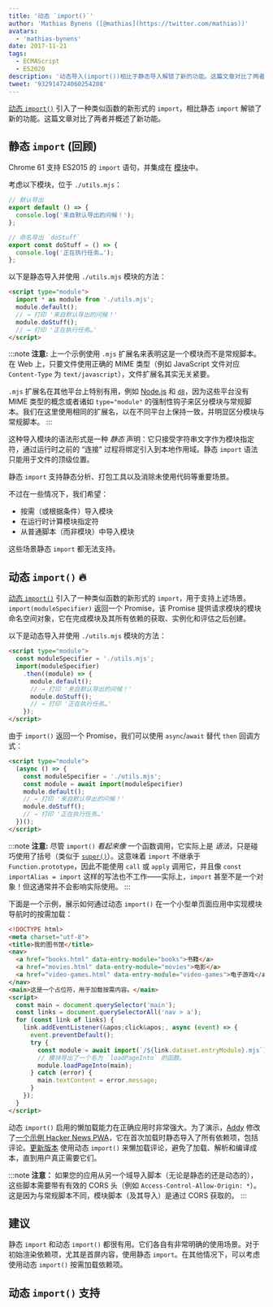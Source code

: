 ```yaml
---
title: '动态 `import()`'
author: 'Mathias Bynens ([@mathias](https://twitter.com/mathias))'
avatars:
  - 'mathias-bynens'
date: 2017-11-21
tags:
  - ECMAScript
  - ES2020
description: '动态导入(import())相比于静态导入解锁了新的功能。这篇文章对比了两者并概述了新功能。'
tweet: '932914724060254208'
---
```

[动态 `import()`](https://github.com/tc39/proposal-dynamic-import) 引入了一种类似函数的新形式的 `import`，相比静态 `import` 解锁了新的功能。这篇文章对比了两者并概述了新功能。

<!--truncate-->
## 静态 `import` (回顾)

Chrome 61 支持 ES2015 的 `import` 语句，并集成在 [模块](/features/modules)中。

考虑以下模块，位于 `./utils.mjs`：

```js
// 默认导出
export default () => {
  console.log('来自默认导出的问候！');
};

// 命名导出 `doStuff`
export const doStuff = () => {
  console.log('正在执行任务…');
};
```

以下是静态导入并使用 `./utils.mjs` 模块的方法：

```html
<script type="module">
  import * as module from './utils.mjs';
  module.default();
  // → 打印 '来自默认导出的问候！'
  module.doStuff();
  // → 打印 '正在执行任务…'
</script>
```

:::note
**注意:** 上一个示例使用 `.mjs` 扩展名来表明这是一个模块而不是常规脚本。在 Web 上，只要文件使用正确的 MIME 类型（例如 JavaScript 文件对应 `Content-Type` 为 `text/javascript`），文件扩展名其实无关紧要。

`.mjs` 扩展名在其他平台上特别有用，例如 [Node.js](https://nodejs.org/api/esm.html#esm_enabling) 和 [`d8`](/docs/d8)，因为这些平台没有 MIME 类型的概念或者诸如 `type="module"` 的强制性钩子来区分模块与常规脚本。我们在这里使用相同的扩展名，以在不同平台上保持一致，并明显区分模块与常规脚本。
:::

这种导入模块的语法形式是一种 *静态* 声明：它只接受字符串文字作为模块指定符，通过运行时之前的 “连接” 过程将绑定引入到本地作用域。静态 `import` 语法只能用于文件的顶级位置。

静态 `import` 支持静态分析、打包工具以及消除未使用代码等重要场景。

不过在一些情况下，我们希望：

- 按需（或根据条件）导入模块
- 在运行时计算模块指定符
- 从普通脚本（而非模块）中导入模块

这些场景静态 `import` 都无法支持。

## 动态 `import()` 🔥

[动态 `import()`](https://github.com/tc39/proposal-dynamic-import) 引入了一种类似函数的新形式的 `import`，用于支持上述场景。`import(moduleSpecifier)` 返回一个 Promise，该 Promise 提供请求模块的模块命名空间对象，它在完成模块及其所有依赖的获取、实例化和评估之后创建。

以下是动态导入并使用 `./utils.mjs` 模块的方法：

```html
<script type="module">
  const moduleSpecifier = './utils.mjs';
  import(moduleSpecifier)
    .then((module) => {
      module.default();
      // → 打印 '来自默认导出的问候！'
      module.doStuff();
      // → 打印 '正在执行任务…'
    });
</script>
```

由于 `import()` 返回一个 Promise，我们可以使用 `async`/`await` 替代 `then` 回调方式：

```html
<script type="module">
  (async () => {
    const moduleSpecifier = './utils.mjs';
    const module = await import(moduleSpecifier)
    module.default();
    // → 打印 '来自默认导出的问候！'
    module.doStuff();
    // → 打印 '正在执行任务…'
  })();
</script>
```

:::note
**注意:** 尽管 `import()` *看起来像* 一个函数调用，它实际上是 *语法*，只是碰巧使用了括号（类似于 [`super()`](https://developer.mozilla.org/en-US/docs/Web/JavaScript/Reference/Operators/super)）。这意味着 `import` 不继承于 `Function.prototype`，因此不能使用 `call` 或 `apply` 调用它，并且像 `const importAlias = import` 这样的写法也不工作——实际上，`import` 甚至不是一个对象！但这通常并不会影响实际使用。
:::

下面是一个示例，展示如何通过动态 `import()` 在一个小型单页面应用中实现模块导航时的按需加载：

```html
<!DOCTYPE html>
<meta charset="utf-8">
<title>我的图书馆</title>
<nav>
  <a href="books.html" data-entry-module="books">书籍</a>
  <a href="movies.html" data-entry-module="movies">电影</a>
  <a href="video-games.html" data-entry-module="video-games">电子游戏</a>
</nav>
<main>这是一个占位符，用于加载按需内容。</main>
<script>
  const main = document.querySelector('main');
  const links = document.querySelectorAll('nav > a');
  for (const link of links) {
    link.addEventListener(&apos;click&apos;, async (event) => {
      event.preventDefault();
      try {
        const module = await import(`/${link.dataset.entryModule}.mjs`);
        // 模块导出了一个名为 `loadPageInto` 的函数。
        module.loadPageInto(main);
      } catch (error) {
        main.textContent = error.message;
      }
    });
  }
</script>
```

动态 `import()` 启用的懒加载能力在正确应用时非常强大。为了演示，[Addy](https://twitter.com/addyosmani) 修改了[一个示例 Hacker News PWA](https://hnpwa-vanilla.firebaseapp.com/)，它在首次加载时静态导入了所有依赖项，包括评论。[更新版本](https://dynamic-import.firebaseapp.com/) 使用动态 `import()` 来懒加载评论，避免了加载、解析和编译成本，直到用户真正需要它们。

:::note
**注意：** 如果您的应用从另一个域导入脚本（无论是静态的还是动态的），这些脚本需要带有有效的 CORS 头（例如 `Access-Control-Allow-Origin: *`）。这是因为与常规脚本不同，模块脚本（及其导入）是通过 CORS 获取的。
:::

## 建议

静态 `import` 和动态 `import()` 都很有用。它们各自有非常明确的使用场景。对于初始渲染依赖项，尤其是首屏内容，使用静态 `import`。在其他情况下，可以考虑使用动态 `import()` 按需加载依赖项。

## 动态 `import()` 支持

<feature-support chrome="63"
                 firefox="67"
                 safari="11.1"
                 nodejs="13.2 https://nodejs.medium.com/announcing-core-node-js-support-for-ecmascript-modules-c5d6dc29b663"
                 babel="yes https://babeljs.io/docs/en/babel-plugin-syntax-dynamic-import"></feature-support>
